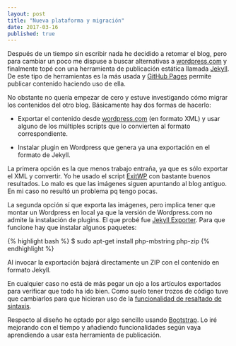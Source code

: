 ```yaml
---
layout: post
title: "Nueva plataforma y migración"
date: 2017-03-16
published: true
---
```


Después de un tiempo sin escribir nada he decidido a retomar el blog, pero para cambiar un poco
me dispuse a buscar alternativas a [wordpress.com](http://wordpress.com) y finalmente topé con una
herramienta de publicación estática llamada [Jekyll](https://jekyllrb.com/). De este tipo de herramientas
es la más usada y [GitHub Pages](https://pages.github.com/) permite publicar contenido haciendo
uso de ella.

No obstante no quería empezar de cero y estuve investigando cómo migrar los contenidos del otro blog.
Básicamente hay dos formas de hacerlo:

* Exportar el contenido desde [wordpress.com](http://wordpress.com) (en formato XML) y usar alguno de
los múltiples scripts que lo convierten al formato correspondiente.

* Instalar plugin en Wordpress que genera ya una exportación en el formato de Jekyll.

La primera opción es la que menos trabajo entraña, ya que es sólo exportar el XML y convertir. Yo he usado
el script [ExitWP](https://github.com/thomasf/exitwp) con bastante buenos resultados. Lo malo es que las 
imágenes siguen apuntando al blog antiguo. En mi caso no resultó un problema pq tengo pocas.

La segunda opción sí que exporta las imágenes, pero implica tener que montar un Wordpress en local ya
que la versión de Wordpress.com no admite la instalación de plugins. El que probé fue
[Jekyll Exporter](https://wordpress.org/plugins/jekyll-exporter). Para que funcione hay que instalar
algunos paquetes:

{% highlight bash %}
$ sudo apt-get install php-mbstring php-zip
{% endhighlight %}

Al invocar la exportación bajará directamente un ZIP con el contenido en formato Jekyll.

En cualquier caso no está de más pegar un ojo a los artículos exportados para verificar que todo ha ido
bien. Como suelo tener trozos de código tuve que cambiarlos para que hicieran uso de la [funcionalidad
de resaltado de sintaxis](https://jekyllrb.com/docs/templates).

Respecto al diseño he optado por algo sencillo usando [Bootstrap](http://getbootstrap.com/). Lo iré
mejorando con el tiempo y añadiendo funcionalidades según vaya aprendiendo a usar esta herramienta 
de publicación.
